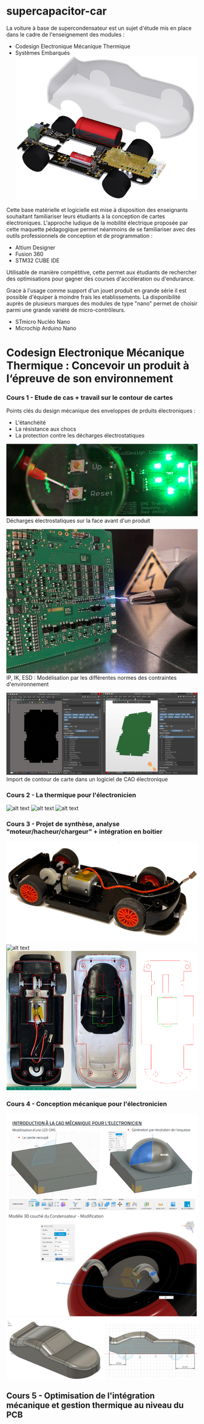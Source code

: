 # supercapacitor-car

La voiture à base de supercondensateur est un sujet d'étude mis en place dans le cadre de l'enseignement des modules : 
- Codesign Electronique Mécanique Thermique
- Systèmes Embarqués
![alt text](Images/car.png)

Cette base matérielle et logicielle est mise à disposition des enseignants souhaitant familiariser leurs étudiants à la conception de cartes électroniques.
L'approche ludique de la mobilité électrique proposée par cette maquette pédagogique permet néanmoins de se familiariser avec des outils professionnels de conception et de programmation : 
- Altium Designer
- Fusion 360
- STM32 CUBE IDE

Utilisable de manière compétitive, cette permet aux étudiants de rechercher des optimisations pour gagner des courses d'accéleration ou d'endurance.

Grace à l'usage comme support d'un jouet produit en grande série il est possible d'équiper à moindre frais les etablissements.
La disponibilité auprès de plusieurs marques des modules de type "nano" permet de choisir parmi une grande variété de micro-contrôleurs.
- STmicro Nucléo Nano
- Microchip Arduino Nano

# Codesign Electronique Mécanique Thermique : Concevoir un produit à l‘épreuve de son environnement

### Cours 1 - Etude de cas + travail sur le contour de cartes

Points clés du design mécanique des enveloppes de prduits électroniques : 
- L'étanchéité
- La résistance aux chocs
- La protection contre les décharges électrostatiques

![alt text](Images/cours-1-1.png) 
Décharges électrostatiques sur la face avant d'un produit

![alt text](Images/cours-1-2.png)
IP, IK, ESD : Modélisation par les différentes normes des contraintes d'environnement

![alt text](Images/cours-1-3.png)
Import de contour de carte dans un logiciel de CAO électronique

### Cours 2 - La thermique pour l'électronicien
![alt text](Images/cours-2-1.png) ![alt text](Images/cours-2-2.png)
![alt text](Images/cours-2-3.png)

### Cours 3 - Projet de synthèse, analyse "moteur/hacheur/chargeur" + intégration en boitier
![alt text](Images/cours-3-1.png) ![alt text](Images/cours-3-2.png)
![alt text](Images/cours-3-3.png)

### Cours 4 - Conception mécanique pour l'électronicien
![alt text](Images/cours-4-1.png) ![alt text](Images/cours-4-2.png)
![alt text](Images/cours-4-3.png)

## Cours 5 - Optimisation de l'intégration mécanique et gestion thermique au niveau du PCB

